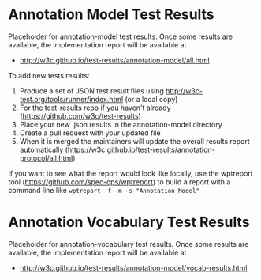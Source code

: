 Annotation Model Test Results
=============================

Placeholder for annotation-model test results. Once some results are available, the 
implementation report will be available at 

* http://w3c.github.io/test-results/annotation-model/all.html

To add new tests results:

1. Produce a set of JSON test result files using http://w3c-test.org/tools/runner/index.html (or a local copy)
2. For the test-results repo if you haven't already (https://github.com/w3c/test-results)
3. Place your new .json results in the annotation-model directory
4. Create a pull request with your updated file
5. When it is merged the maintainers will update the overall results report automatically (https://w3c.github.io/test-results/annotation-protocol/all.html)

If you want to see what the report would look like locally, use the wptreport tool (https://github.com/spec-ops/wptreport) to build a 
report with a command line like `wptreport -f -m -s "Annotation Model"`

Annotation Vocabulary Test Results
==================================

Placeholder for annotation-vocabulary test results.  Once some results are available, the
implementation report will be available at

* http://w3c.github.io/test-results/annotation-model/vocab-results.html
